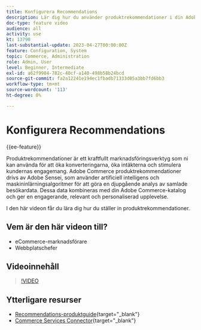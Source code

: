 ```yaml
---
title: Konfigurera Recommendations
description: Lär dig hur du använder produktrekommendationer i din Adobe Commerce Store.
doc-type: feature video
audience: all
activity: use
kt: 13790
last-substantial-update: 2023-04-27T00:00:00Z
feature: Configuration, System
topic: Commerce, Administration
role: Admin, User
level: Beginner, Intermediate
exl-id: a62f9984-782c-40cf-a140-498b58b24bcd
source-git-commit: fa2a12241e194ec1fbadb71333d05a3bb7fd6bb3
workflow-type: tm+mt
source-wordcount: '113'
ht-degree: 0%

---
```


# Konfigurera Recommendations

{{ee-feature}}

Produktrekommendationer är ett kraftfullt marknadsföringsverktyg som ni kan använda för att öka konverteringarna, öka intäkterna och stimulera kundernas engagemang. Adobe Commerce produktrekommendationer drivs av Adobe Sensei, som använder artificiell intelligens och maskininlärningsalgoritmer för att göra en djupgående analys av samlade besökardata. Dessa data kombineras med din Adobe Commerce-katalog och ger en engagerande, relevant och personaliserad upplevelse.

I den här videon får du lära dig hur du ställer in produktrekommendationer.

## Vem är den här videon till?

- eCommerce-marknadsförare
- Webbplatschefer

## Videoinnehåll

>[!VIDEO](https://video.tv.adobe.com/v/3449962?quality=12&learn=on&captions=swe)

## Ytterligare resurser

- [Recommendations-produktguide](https://experienceleague.adobe.com/docs/commerce-merchant-services/product-recommendations/overview.html?lang=sv-SE){target="_blank"}
- [Commerce Services Connector](https://experienceleague.adobe.com/docs/commerce-merchant-services/user-guides/integration-services/saas.html?lang=sv-SE){target="_blank"}
